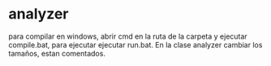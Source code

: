 # analyzer
para compilar en windows, abrir cmd en la ruta de la carpeta y ejecutar compile.bat, para ejecutar ejecutar run.bat.
En la clase analyzer cambiar los tamaños, estan comentados.
